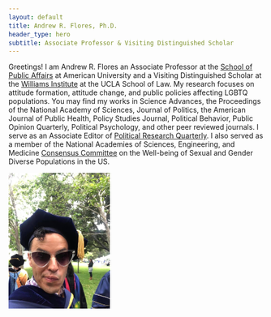 ```yaml
---
layout: default
title: Andrew R. Flores, Ph.D.
header_type: hero
subtitle: Associate Professor & Visiting Distinguished Scholar
---
```


Greetings! I am Andrew R. Flores an Associate Professor at the [School of Public Affairs](https://www.american.edu/spa/) at American University and a Visiting Distinguished Scholar at the [Williams Institute](https://williamsinstitute.law.ucla.edu/) at the UCLA School of Law.  My research focuses on attitude formation, attitude change, and public policies affecting LGBTQ populations. You may find my works in Science Advances, the Proceedings of the National Academy of Sciences, Journal of Politics, the American Journal of Public Health, Policy Studies Journal, Political Behavior, Public Opinion Quarterly, Political Psychology, and other peer reviewed journals. I serve as an Associate Editor of [Political Research Quarterly](https://journals.sagepub.com/home/prq). I also served as a member of the National Academies of Sciences, Engineering, and Medicine [Consensus Committee](https://nap.nationalacademies.org/catalog/25877/understanding-the-well-being-of-lgbtqi-populations) on the Well-being of Sexual and Gender Diverse Populations in the US.

<img src="florescapgown.jpg" width ="200"/>
